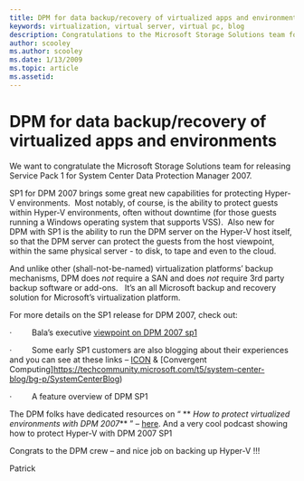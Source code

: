 ```yaml
---
title: DPM for data backup/recovery of virtualized apps and environments
keywords: virtualization, virtual server, virtual pc, blog
description: Congratulations to the Microsoft Storage Solutions team for releasing Service Pack 1 for System Center Data Protection Manager 2007.
author: scooley
ms.author: scooley
ms.date: 1/13/2009
ms.topic: article
ms.assetid: 
---
```


# DPM for data backup/recovery of virtualized apps and environments

We want to congratulate the Microsoft Storage Solutions team for releasing Service Pack 1 for System Center Data Protection Manager 2007.

SP1 for DPM 2007 brings some great new capabilities for protecting Hyper-V environments.  Most notably, of course, is the ability to protect guests within Hyper-V environments, often without downtime (for those guests running a Windows operating system that supports VSS).  Also new for DPM with SP1 is the ability to run the DPM server on the Hyper-V host itself, so that the DPM server can protect the guests from the host viewpoint, within the same physical server - to disk, to tape and even to the cloud. 

And unlike other (shall-not-be-named) virtualization platforms’ backup mechanisms, DPM does _not_ require a SAN and does _not_ require 3rd party backup software or add-ons.   It’s an all Microsoft backup and recovery solution for Microsoft’s virtualization platform.

For more details on the SP1 release for DPM 2007, check out:

·         Bala’s executive [viewpoint on DPM 2007 sp1](https://techcommunity.microsoft.com/t5/system-center-blog/bg-p/SystemCenterBlog)

·         Some early SP1 customers are also blogging about their experiences and you can see at these links – [ICON](https://techcommunity.microsoft.com/t5/system-center-blog/bg-p/SystemCenterBlog) & [Convergent Computing]https://techcommunity.microsoft.com/t5/system-center-blog/bg-p/SystemCenterBlog)

·         A feature overview of DPM SP1 

The DPM folks have dedicated resources on “ ** _How to protect virtualized environments with DPM 2007_** ” – [here](https://www.microsoft.com/DPM/virtualization). And a very cool podcast showing how to protect Hyper-V with DPM 2007 SP1 

Congrats to the DPM crew – and nice job on backing up Hyper-V !!!

Patrick
